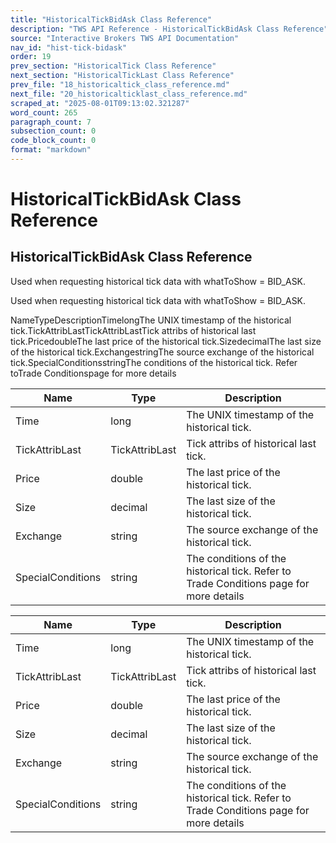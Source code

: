 ```yaml
---
title: "HistoricalTickBidAsk Class Reference"
description: "TWS API Reference - HistoricalTickBidAsk Class Reference"
source: "Interactive Brokers TWS API Documentation"
nav_id: "hist-tick-bidask"
order: 19
prev_section: "HistoricalTick Class Reference"
next_section: "HistoricalTickLast Class Reference"
prev_file: "18_historicaltick_class_reference.md"
next_file: "20_historicalticklast_class_reference.md"
scraped_at: "2025-08-01T09:13:02.321287"
word_count: 265
paragraph_count: 7
subsection_count: 0
code_block_count: 0
format: "markdown"
---
```


# HistoricalTickBidAsk Class Reference

## HistoricalTickBidAsk Class Reference

Used when requesting historical tick data with whatToShow = BID_ASK.

Used when requesting historical tick data with whatToShow = BID_ASK.

NameTypeDescriptionTimelongThe UNIX timestamp of the historical tick.TickAttribLastTickAttribLastTick attribs of historical last tick.PricedoubleThe last price of the historical tick.SizedecimalThe last size of the historical tick.ExchangestringThe source exchange of the historical tick.SpecialConditionsstringThe conditions of the historical tick. Refer toTrade Conditionspage for more details

| Name | Type | Description |
| --- | --- | --- |
| Time | long | The UNIX timestamp of the historical tick. |
| TickAttribLast | TickAttribLast | Tick attribs of historical last tick. |
| Price | double | The last price of the historical tick. |
| Size | decimal | The last size of the historical tick. |
| Exchange | string | The source exchange of the historical tick. |
| SpecialConditions | string | The conditions of the historical tick. Refer to Trade Conditions page for more details |

| Name | Type | Description |
| --- | --- | --- |
| Time | long | The UNIX timestamp of the historical tick. |
| TickAttribLast | TickAttribLast | Tick attribs of historical last tick. |
| Price | double | The last price of the historical tick. |
| Size | decimal | The last size of the historical tick. |
| Exchange | string | The source exchange of the historical tick. |
| SpecialConditions | string | The conditions of the historical tick. Refer to Trade Conditions page for more details |
